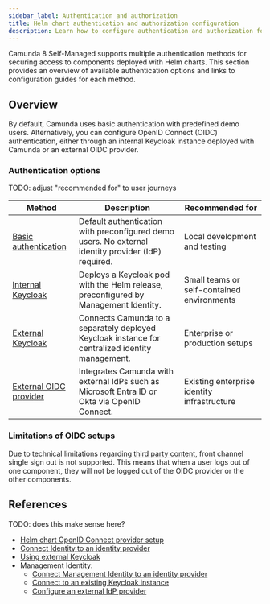```yaml
---
sidebar_label: Authentication and authorization
title: Helm chart authentication and authorization configuration
description: Learn how to configure authentication and authorization for Camunda 8 Self-Managed deployments using Helm chart.
---
```


Camunda 8 Self-Managed supports multiple authentication methods for securing access to components deployed with Helm charts. This section provides an overview of available authentication options and links to configuration guides for each method.

## Overview

By default, Camunda uses basic authentication with predefined demo users. Alternatively, you can configure OpenID Connect (OIDC) authentication, either through an internal Keycloak instance deployed with Camunda or an external OIDC provider.

### Authentication options

TODO: adjust "recommended for" to user journeys

| Method                                                | Description                                                                                         | Recommended for                             |
| ----------------------------------------------------- | --------------------------------------------------------------------------------------------------- | ------------------------------------------- |
| [Basic authentication](./basic-authentication.md)     | Default authentication with preconfigured demo users. No external identity provider (IdP) required. | Local development and testing               |
| [Internal Keycloak](./internal-keycloak.md)           | Deploys a Keycloak pod with the Helm release, preconfigured by Management Identity.                 | Small teams or self-contained environments  |
| [External Keycloak](./using-external-keycloak.md)     | Connects Camunda to a separately deployed Keycloak instance for centralized identity management.    | Enterprise or production setups             |
| [External OIDC provider](./external-oidc-provider.md) | Integrates Camunda with external IdPs such as Microsoft Entra ID or Okta via OpenID Connect.        | Existing enterprise identity infrastructure |

### Limitations of OIDC setups

Due to technical limitations regarding [third party content](https://openid.net/specs/openid-connect-frontchannel-1_0.html#ThirdPartyContent),
front channel single sign out is not supported. This means that when a user logs out of one component, they will not be logged out of the OIDC provider or the other components.

## References

TODO: does this make sense here?

- [Helm chart OpenID Connect provider setup](/self-managed/deployment/helm/configure/authentication-and-authorization/connect-to-an-oidc-provider.md)
- [Connect Identity to an identity provider](/self-managed/components/orchestration-cluster/identity/connect-external-identity-provider.md)
- [Using external Keycloak](/self-managed/deployment/helm/configure/authentication-and-authorization/using-external-keycloak.md)
- Management Identity:
  - [Connect Management Identity to an identity provider](/self-managed/components/management-identity/configuration/connect-to-an-oidc-provider.md)
  - [Connect to an existing Keycloak instance](/self-managed/components/management-identity/configuration/connect-to-an-existing-keycloak.md)
  - [Configure an external IdP provider](/self-managed/components/management-identity/configuration/configure-external-identity-provider.md)
